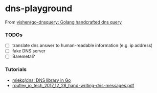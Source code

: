 dns-playground
==============
From [vishen/go-dnsquery: Golang handcrafted dns query](https://github.com/vishen/go-dnsquery/tree/master)

### TODOs
- [ ] translate dns answer to human-readable information (e.g. ip address)
- [ ] fake DNS server
- [ ] Baremetal?
### Tutorials
- [miekg/dns: DNS library in Go](https://github.com/miekg/dns)
- [routley_io_tech_2017_12_28_hand-writing-dns-messages.pdf](./routley_io_tech_2017_12_28_hand-writing-dns-messages.pdf)
